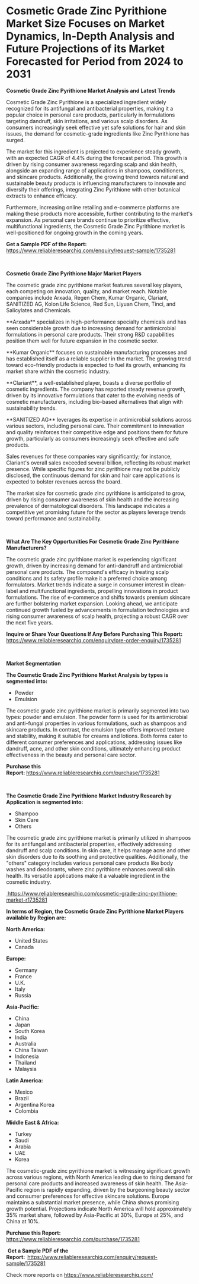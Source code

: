 <p><h1>Cosmetic Grade Zinc Pyrithione Market Size Focuses on Market Dynamics, In-Depth Analysis and Future Projections of its Market Forecasted for Period from 2024 to 2031</h1></p><p><strong>Cosmetic Grade Zinc Pyrithione Market Analysis and Latest Trends</strong></p>
<p><p>Cosmetic Grade Zinc Pyrithione is a specialized ingredient widely recognized for its antifungal and antibacterial properties, making it a popular choice in personal care products, particularly in formulations targeting dandruff, skin irritations, and various scalp disorders. As consumers increasingly seek effective yet safe solutions for hair and skin issues, the demand for cosmetic-grade ingredients like Zinc Pyrithione has surged. </p><p>The market for this ingredient is projected to experience steady growth, with an expected CAGR of 4.4% during the forecast period. This growth is driven by rising consumer awareness regarding scalp and skin health, alongside an expanding range of applications in shampoos, conditioners, and skincare products. Additionally, the growing trend towards natural and sustainable beauty products is influencing manufacturers to innovate and diversify their offerings, integrating Zinc Pyrithione with other botanical extracts to enhance efficacy. </p><p>Furthermore, increasing online retailing and e-commerce platforms are making these products more accessible, further contributing to the market's expansion. As personal care brands continue to prioritize effective, multifunctional ingredients, the Cosmetic Grade Zinc Pyrithione market is well-positioned for ongoing growth in the coming years.</p></p>
<p><strong>Get a Sample PDF of the Report:&nbsp;</strong> <a href="https://www.reliableresearchiq.com/enquiry/request-sample/1735281?utm_campaign=1996&utm_medium=2&utm_source=Github&utm_content=ia&utm_term=27122024&utm_id=cosmetic-grade-zinc-pyrithione">https://www.reliableresearchiq.com/enquiry/request-sample/1735281</a></p>
<p>&nbsp;</p>
<p><strong>Cosmetic Grade Zinc Pyrithione Major Market Players</strong></p>
<p><p>The cosmetic grade zinc pyrithione market features several key players, each competing on innovation, quality, and market reach. Notable companies include Arxada, Regen Chem, Kumar Organic, Clariant, SANITIZED AG, Kolon Life Science, Red Sun, Liyuan Chem, Tinci, and Salicylates and Chemicals.</p><p>**Arxada** specializes in high-performance specialty chemicals and has seen considerable growth due to increasing demand for antimicrobial formulations in personal care products. Their strong R&D capabilities position them well for future expansion in the cosmetic sector.</p><p>**Kumar Organic** focuses on sustainable manufacturing processes and has established itself as a reliable supplier in the market. The growing trend toward eco-friendly products is expected to fuel its growth, enhancing its market share within the cosmetic industry.</p><p>**Clariant**, a well-established player, boasts a diverse portfolio of cosmetic ingredients. The company has reported steady revenue growth, driven by its innovative formulations that cater to the evolving needs of cosmetic manufacturers, including bio-based alternatives that align with sustainability trends.</p><p>**SANITIZED AG** leverages its expertise in antimicrobial solutions across various sectors, including personal care. Their commitment to innovation and quality reinforces their competitive edge and positions them for future growth, particularly as consumers increasingly seek effective and safe products.</p><p>Sales revenues for these companies vary significantly; for instance, Clariant's overall sales exceeded several billion, reflecting its robust market presence. While specific figures for zinc pyrithione may not be publicly disclosed, the continuous demand for skin and hair care applications is expected to bolster revenues across the board.</p><p>The market size for cosmetic grade zinc pyrithione is anticipated to grow, driven by rising consumer awareness of skin health and the increasing prevalence of dermatological disorders. This landscape indicates a competitive yet promising future for the sector as players leverage trends toward performance and sustainability.</p></p>
<p>&nbsp;</p>
<p><strong>What Are The Key Opportunities For Cosmetic Grade Zinc Pyrithione Manufacturers?</strong></p>
<p><p>The cosmetic grade zinc pyrithione market is experiencing significant growth, driven by increasing demand for anti-dandruff and antimicrobial personal care products. The compound's efficacy in treating scalp conditions and its safety profile make it a preferred choice among formulators. Market trends indicate a surge in consumer interest in clean-label and multifunctional ingredients, propelling innovations in product formulations. The rise of e-commerce and shifts towards premium skincare are further bolstering market expansion. Looking ahead, we anticipate continued growth fueled by advancements in formulation technologies and rising consumer awareness of scalp health, projecting a robust CAGR over the next five years.</p></p>
<p><strong>Inquire or Share Your Questions If Any Before Purchasing This Report:</strong> <a href="https://www.reliableresearchiq.com/enquiry/pre-order-enquiry/1735281?utm_campaign=1996&utm_medium=2&utm_source=Github&utm_content=ia&utm_term=27122024&utm_id=cosmetic-grade-zinc-pyrithione">https://www.reliableresearchiq.com/enquiry/pre-order-enquiry/1735281</a></p>
<p>&nbsp;</p>
<p><strong>Market Segmentation</strong></p>
<p><strong>The Cosmetic Grade Zinc Pyrithione Market Analysis by types is segmented into:</strong></p>
<p><ul><li>Powder</li><li>Emulsion</li></ul></p>
<p><p>The cosmetic grade zinc pyrithione market is primarily segmented into two types: powder and emulsion. The powder form is used for its antimicrobial and anti-fungal properties in various formulations, such as shampoos and skincare products. In contrast, the emulsion type offers improved texture and stability, making it suitable for creams and lotions. Both forms cater to different consumer preferences and applications, addressing issues like dandruff, acne, and other skin conditions, ultimately enhancing product effectiveness in the beauty and personal care sector.</p></p>
<p><strong>Purchase this Report:&nbsp;</strong><a href="https://www.reliableresearchiq.com/purchase/1735281?utm_campaign=1996&utm_medium=2&utm_source=Github&utm_content=ia&utm_term=27122024&utm_id=cosmetic-grade-zinc-pyrithione">https://www.reliableresearchiq.com/purchase/1735281</a></p>
<p>&nbsp;</p>
<p><strong>The Cosmetic Grade Zinc Pyrithione Market Industry Research by Application is segmented into:</strong></p>
<p><ul><li>Shampoo</li><li>Skin Care</li><li>Others</li></ul></p>
<p><p>The cosmetic grade zinc pyrithione market is primarily utilized in shampoos for its antifungal and antibacterial properties, effectively addressing dandruff and scalp conditions. In skin care, it helps manage acne and other skin disorders due to its soothing and protective qualities. Additionally, the "others" category includes various personal care products like body washes and deodorants, where zinc pyrithione enhances overall skin health. Its versatile applications make it a valuable ingredient in the cosmetic industry.</p></p>
<p><a href="https://www.reliableresearchiq.com/cosmetic-grade-zinc-pyrithione-market-r1735281?utm_campaign=1996&utm_medium=2&utm_source=Github&utm_content=ia&utm_term=27122024&utm_id=cosmetic-grade-zinc-pyrithione">&nbsp;https://www.reliableresearchiq.com/cosmetic-grade-zinc-pyrithione-market-r1735281</a></p>
<p><strong>In terms of Region, the Cosmetic Grade Zinc Pyrithione Market Players available by Region are:</strong></p>
<p>
    <p> <strong> North America: </strong>
        <ul>
            <li>United States</li>
            <li>Canada</li>
        </ul>
        </p> 
    <p> <strong> Europe: </strong>
        <ul>
            <li>Germany</li>
            <li>France</li>
            <li>U.K.</li>
            <li>Italy</li>
            <li>Russia</li>
        </ul>
        </p> 
    <p> <strong> Asia-Pacific: </strong>
        <ul>
            <li>China</li>
            <li>Japan</li>
            <li>South Korea</li>
            <li>India</li>
            <li>Australia</li>
            <li>China Taiwan</li>
            <li>Indonesia</li>
            <li>Thailand</li>
            <li>Malaysia</li>
        </ul>
        </p> 
    <p> <strong> Latin America: </strong>
        <ul>
            <li>Mexico</li>
            <li>Brazil</li>
            <li>Argentina Korea</li>
            <li>Colombia</li>
        </ul>
        </p> 
    <p> <strong> Middle East & Africa: </strong>
        <ul>
            <li>Turkey</li>
            <li>Saudi</li>
            <li>Arabia</li>
            <li>UAE</li>
            <li>Korea</li>
        </ul>
    </p>
    </p>
<p><p>The cosmetic-grade zinc pyrithione market is witnessing significant growth across various regions, with North America leading due to rising demand for personal care products and increased awareness of skin health. The Asia-Pacific region is rapidly expanding, driven by the burgeoning beauty sector and consumer preferences for effective skincare solutions. Europe maintains a substantial market presence, while China shows promising growth potential. Projections indicate North America will hold approximately 35% market share, followed by Asia-Pacific at 30%, Europe at 25%, and China at 10%.</p></p>
<p><strong>Purchase this Report: </strong><a href="https://www.reliableresearchiq.com/purchase/1735281?utm_campaign=1996&utm_medium=2&utm_source=Github&utm_content=ia&utm_term=27122024&utm_id=cosmetic-grade-zinc-pyrithione">https://www.reliableresearchiq.com/purchase/1735281</a></p>
<p>&nbsp;<strong>Get a Sample PDF of the Report:&nbsp;&nbsp;</strong><a href="https://www.reliableresearchiq.com/enquiry/request-sample/1735281?utm_campaign=1996&utm_medium=2&utm_source=Github&utm_content=ia&utm_term=27122024&utm_id=cosmetic-grade-zinc-pyrithione">https://www.reliableresearchiq.com/enquiry/request-sample/1735281</a></p>
<p><strong></strong></p>
<p>Check more reports on <a href="https://www.reliableresearchiq.com/?utm_campaign=1996&utm_medium=2&utm_source=Github&utm_content=ia&utm_term=27122024&utm_id=cosmetic-grade-zinc-pyrithione">https://www.reliableresearchiq.com/</a></p>